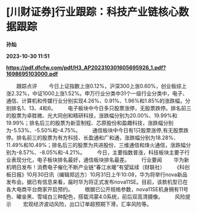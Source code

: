 # [川财证券]行业跟踪：科技产业链核心数据跟踪
**孙灿**

**2023-10-30 11:51**

**https://pdf.dfcfw.com/pdf/H3_AP202310301605695926_1.pdf?1698695103000.pdf**

　　跟踪点评 　　今日上证指数上涨0.12%，沪深300上涨0.60%，创业板综上涨2.32%，中证1000上涨1.52%。申万行业分类中31个一级行业分类中，电子、通信、计算机和传媒行业分别实现4.26%、0.91%、1.96%和1.85%的涨跌幅，分别排名1、13、4和6。 　　电子板块中今日多只股票涨停，无股票跌停。排名前三的股票为卓胜微、光大同创和精研科技，涨跌幅分别为20.00%、19.99%和19.99%；排名后三的股票为新亚制程、芯原股份和盈趣科技，涨跌幅分别为-5.53%、-5.50%和-4.75%。 　　通信板块中今日有1只股票涨停,有无股票跌停。排名前三的股票为有方科技、长盈通和广和通，涨跌幅分别为18.28%、11.49%和10.49%；排名后三的股票为共进股份、三维通信和烽火通信，涨跌幅分别为-8.57%、-8.05%和-4.21%。 　　今日，主要指数普涨，科技板块主要子行业表现分化，电子板块排名最好，通信板块排名最差。 　　行业要闻 　　华为新机明日发布！消费电子催化不断产业链“春江水暖”有望延续（财联社） 　　《科创板日报》10月30日讯（编辑郑远方）10月31日上午10:08，华为将举行nova新品发布会。据已有信息来看，届时华为将正式发布nova11SE。目前，该款机型已在各大电商平台商家开启预约。 　　根据已公开规格参数，nova11SE机身拥有11号色、曜金黑、雪域白三种配色，搭载鸿蒙4.0系统，前后双高清摄像。 　　风险提示 　　宏观经济波动风险，出口订单超预期下滑，汇率风险等。